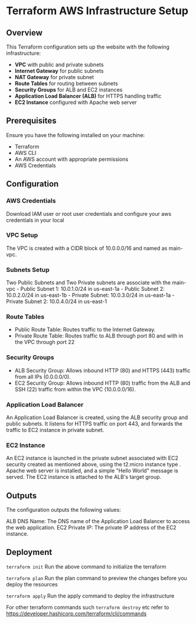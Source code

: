  # Terraform AWS Infrastructure Setup

## Overview

This Terraform configuration sets up the website with the following infrastructure:

- **VPC** with public and private subnets
- **Internet Gateway** for public subnets
- **NAT Gateway** for private subnet
- **Route Tables** for routing between subnets
- **Security Groups** for ALB and EC2 instances
- **Application Load Balancer (ALB)** for HTTPS handling traffic
- **EC2 Instance** configured with Apache web server 

## Prerequisites

Ensure you have the following installed on your machine:

- Terraform
- AWS CLI
- An AWS account with appropriate permissions
- AWS Credentials 

## Configuration

### AWS Credentials

Download IAM user or root user credentials and configure your aws credentials in your local

### VPC Setup
The VPC is created with a CIDR block of 10.0.0.0/16 and named as main-vpc.

### Subnets Setup
Two Public Subnets and Two Private subnets are associate with the main-vpc
     - Public Subnet 1: 10.0.1.0/24 in us-east-1a
     - Public Subnet 2: 10.0.2.0/24 in us-east-1b
     - Private Subnet: 10.0.3.0/24 in us-east-1a
     - Private Subnet 2: 10.0.4.0/24 in us-east-1
### Route Tables
- Public Route Table: Routes traffic to the Internet Gateway.
- Private Route Table: Routes traffic to ALB through port 80 and with in the VPC through port 22

### Security Groups
- ALB Security Group: Allows inbound HTTP (80) and HTTPS (443) traffic from all IPs (0.0.0.0/0).
- EC2 Security Group: Allows inbound HTTP (80) traffic from the ALB and SSH (22) traffic from within the VPC (10.0.0.0/16).

### Application Load Balancer
An Application Load Balancer is created, using the ALB security group and public subnets. It listens for HTTPS traffic on port 443, and forwards the traffic to EC2 instance in private subnet.

### EC2 Instance
An EC2 instance is launched in the private subnet associated with EC2 security created as mentioned above, using the t2.micro instance type . Apache web server is installed, and a simple "Hello World" message is served. The EC2 instance is attached to the ALB's target group.

## Outputs
The configuration outputs the following values:

ALB DNS Name: The DNS name of the Application Load Balancer to access the web application.
EC2 Private IP: The private IP address of the EC2 instance.

## Deployment 

``` terraform init ```
Run the above command to initialize the terraform 

``` terraform plan ```
Run the plan command to preview the changes before you deploy the resources

``` terraform apply ```
Run the apply command to deploy the infrastructure

For other terraform commands such ```terraform destroy``` etc refer to https://developer.hashicorp.com/terraform/cli/commands








